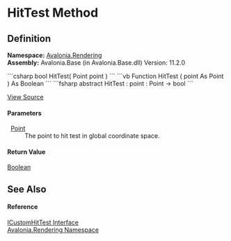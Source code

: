 # HitTest Method




## Definition
**Namespace:** <a href="N_Avalonia_Rendering">Avalonia.Rendering</a>  
**Assembly:** Avalonia.Base (in Avalonia.Base.dll) Version: 11.2.0

<Tabs groupId="api-code-preview">
<TabItem value="csharp" label="C#">
```csharp
bool HitTest(
	Point point
)
```
</TabItem>
<TabItem value="vb" label="VB">
```vb
Function HitTest ( 
	point As Point
) As Boolean
```
</TabItem>
<TabItem value="fsharp" label="F#">
```fsharp
abstract HitTest : 
        point : Point -> bool 
```
</TabItem>
</Tabs>



<a href="https://github.com/AvaloniaUI/Avalonia/tree/master/src/Avalonia.Base/Rendering/ICustomHitTest.cs" title="View the source code">View Source</a>



#### Parameters
<dl><dt>  <a href="T_Avalonia_Point">Point</a></dt><dd>The point to hit test in global coordinate space.</dd></dl>

#### Return Value
<a href="https://learn.microsoft.com/dotnet/api/system.boolean" target="_blank" rel="noopener noreferrer">Boolean</a>

## See Also


#### Reference
<a href="T_Avalonia_Rendering_ICustomHitTest">ICustomHitTest Interface</a>  
<a href="N_Avalonia_Rendering">Avalonia.Rendering Namespace</a>  
